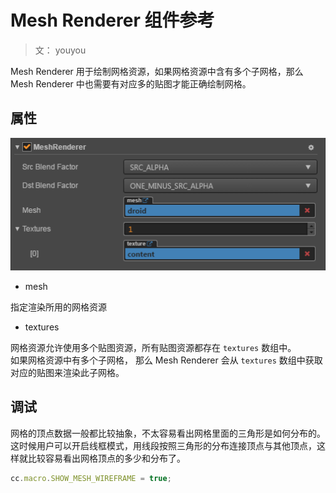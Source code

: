 # Mesh Renderer 组件参考

> 文： youyou

Mesh Renderer 用于绘制网格资源，如果网格资源中含有多个子网格，那么 Mesh Renderer 中也需要有对应多的贴图才能正确绘制网格。

## 属性

![](img/mesh_renderer.png)

- mesh  

指定渲染所用的网格资源

- textures  

网格资源允许使用多个贴图资源，所有贴图资源都存在 `textures` 数组中。<br>
如果网格资源中有多个子网格， 那么 Mesh Renderer 会从 `textures` 数组中获取对应的贴图来渲染此子网格。

## 调试

网格的顶点数据一般都比较抽象，不太容易看出网格里面的三角形是如何分布的。这时候用户可以开启线框模式，用线段按照三角形的分布连接顶点与其他顶点，这样就比较容易看出网格顶点的多少和分布了。

```javascript
cc.macro.SHOW_MESH_WIREFRAME = true;
```